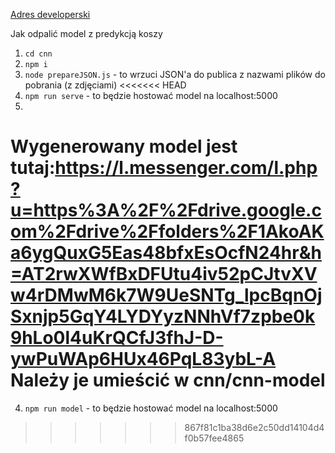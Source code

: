 [Adres developerski](http://127.0.0.1:8080/)


Jak odpalić model z predykcją koszy

1. `cd cnn`
2. `npm i`
3. `node prepareJSON.js` - to wrzuci JSON'a do publica z nazwami plików do pobrania (z zdjęciami)
<<<<<<< HEAD
4. `npm run serve` - to będzie hostować model na localhost:5000
5. 


Wygenerowany model jest tutaj:https://l.messenger.com/l.php?u=https%3A%2F%2Fdrive.google.com%2Fdrive%2Ffolders%2F1AkoAKa6ygQuxG5Eas48bfxEsOcfN24hr&h=AT2rwXWfBxDFUtu4iv52pCJtvXVw4rDMwM6k7W9UeSNTg_lpcBqnOjSxnjp5GqY4LYDYyzNNhVf7zpbe0k9hLo0l4uKrQCfJ3fhJ-D-ywPuWAp6HUx46PqL83ybL-A
Należy je umieścić w cnn/cnn-model
=======
4. `npm run model` - to będzie hostować model na localhost:5000
>>>>>>> 867f81c1ba38d6e2c50dd14104d4f0b57fee4865
